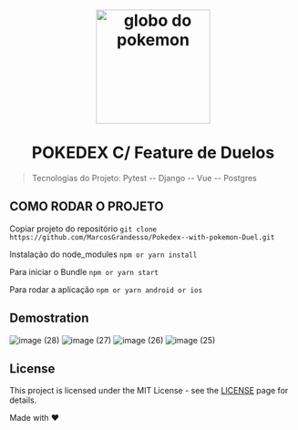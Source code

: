 <h1 align="center">
  <img src="https://imagensemoldes.com.br/wp-content/uploads/2020/04/Logo-Pokebola-Pok%C3%A9mon-PNG-1200x900.png" width="200" alt="globo do pokemon" border="0">
<br>
<br>
POKEDEX C/ Feature de Duelos
</h1>

> Tecnologias do Projeto: 
Pytest -- Django -- Vue -- Postgres

## COMO RODAR O PROJETO
Copiar projeto do repositório
`git clone https://github.com/MarcosGrandesso/Pokedex--with-pokemon-Duel.git`

Instalação do node_modules
`npm or yarn install`

Para iniciar o Bundle
`npm or yarn start`

Para rodar a aplicação
`npm or yarn android or ios`


## Demostration
![image (28)](https://user-images.githubusercontent.com/104371113/218199012-5d910d99-53aa-4a2b-8b52-c3d010d7f23f.png)
![image (27)](https://user-images.githubusercontent.com/104371113/218199118-be54ffa9-ae8d-49d3-830c-e82b2fc65ae8.png)
![image (26)](https://user-images.githubusercontent.com/104371113/218199131-cf9a399a-803d-43e4-8ebf-99652f6b68b2.png)
![image (25)](https://user-images.githubusercontent.com/104371113/218199141-5d116b61-d9bc-4c41-bd14-cd6956cb7109.png)



## License
This project is licensed under the MIT License - see the [LICENSE](https://opensource.org/licenses/MIT) page for details.

Made with :heart:
